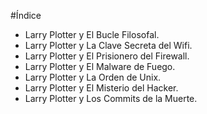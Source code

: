 #Índice

* Larry Plotter y El Bucle Filosofal.
* Larry Plotter y La Clave Secreta del Wifi.
* Larry Plotter y El Prisionero del Firewall.
* Larry Plotter y El Malware de Fuego.
* Larry Plotter y La Orden de Unix.
* Larry Plotter y El Misterio del Hacker.
* Larry Plotter y Los Commits de la Muerte.
